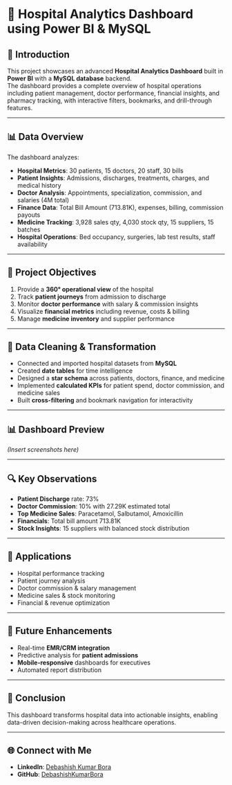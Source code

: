 # 🏥 Hospital Analytics Dashboard using Power BI & MySQL  

## 📌 Introduction  
This project showcases an advanced **Hospital Analytics Dashboard** built in **Power BI** with a **MySQL database** backend.  
The dashboard provides a complete overview of hospital operations including patient management, doctor performance, financial insights, and pharmacy tracking, with interactive filters, bookmarks, and drill-through features.  

---

## 📊 Data Overview  
The dashboard analyzes:  
- **Hospital Metrics**: 30 patients, 15 doctors, 20 staff, 30 bills  
- **Patient Insights**: Admissions, discharges, treatments, charges, and medical history  
- **Doctor Analysis**: Appointments, specialization, commission, and salaries (4M total)  
- **Finance Data**: Total Bill Amount (713.81K), expenses, billing, commission payouts  
- **Medicine Tracking**: 3,928 sales qty, 4,030 stock qty, 15 suppliers, 15 batches  
- **Hospital Operations**: Bed occupancy, surgeries, lab test results, staff availability  

---

## 🎯 Project Objectives  
1. Provide a **360° operational view** of the hospital  
2. Track **patient journeys** from admission to discharge  
3. Monitor **doctor performance** with salary & commission insights  
4. Visualize **financial metrics** including revenue, costs & billing  
5. Manage **medicine inventory** and supplier performance  

---

## 🧹 Data Cleaning & Transformation  
- Connected and imported hospital datasets from **MySQL**  
- Created **date tables** for time intelligence  
- Designed a **star schema** across patients, doctors, finance, and medicine  
- Implemented **calculated KPIs** for patient spend, doctor commission, and medicine sales  
- Built **cross-filtering** and bookmark navigation for interactivity  

---

## 📊 Dashboard Preview  
*(Insert screenshots here)*  

---

## 🔍 Key Observations  
- **Patient Discharge** rate: 73%  
- **Doctor Commission**: 10% with 27.29K estimated total  
- **Top Medicine Sales**: Paracetamol, Salbutamol, Amoxicillin  
- **Financials**: Total bill amount 713.81K  
- **Stock Insights**: 15 suppliers with balanced stock distribution  

---

## 🚀 Applications  
- Hospital performance tracking  
- Patient journey analysis  
- Doctor commission & salary management  
- Medicine sales & stock monitoring  
- Financial & revenue optimization  

---

## 🔮 Future Enhancements  
- Real-time **EMR/CRM integration**  
- Predictive analysis for **patient admissions**  
- **Mobile-responsive** dashboards for executives  
- Automated report distribution  

---

## 📝 Conclusion  
This dashboard transforms hospital data into actionable insights, enabling data-driven decision-making across healthcare operations.  

---

## 🌐 Connect with Me  
- **LinkedIn**: [Debashish Kumar Bora](https://www.linkedin.com/in/debashishkumarbora)  
- **GitHub**: [DebashishKumarBora](https://github.com/DebashishKumarBora)  
